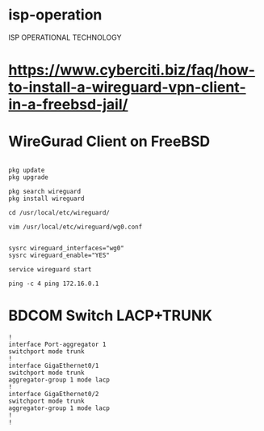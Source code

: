 # isp-operation
ISP OPERATIONAL TECHNOLOGY


# https://www.cyberciti.biz/faq/how-to-install-a-wireguard-vpn-client-in-a-freebsd-jail/

# WireGurad Client on FreeBSD
```

pkg update
pkg upgrade

pkg search wireguard
pkg install wireguard

cd /usr/local/etc/wireguard/

vim /usr/local/etc/wireguard/wg0.conf


sysrc wireguard_interfaces="wg0"
sysrc wireguard_enable="YES"

service wireguard start

ping -c 4 ping 172.16.0.1

```

# BDCOM Switch LACP+TRUNK

```
!
interface Port-aggregator 1
switchport mode trunk
!
interface GigaEthernet0/1
switchport mode trunk
aggregator-group 1 mode lacp
!
interface GigaEthernet0/2
switchport mode trunk
aggregator-group 1 mode lacp
!
!
```
